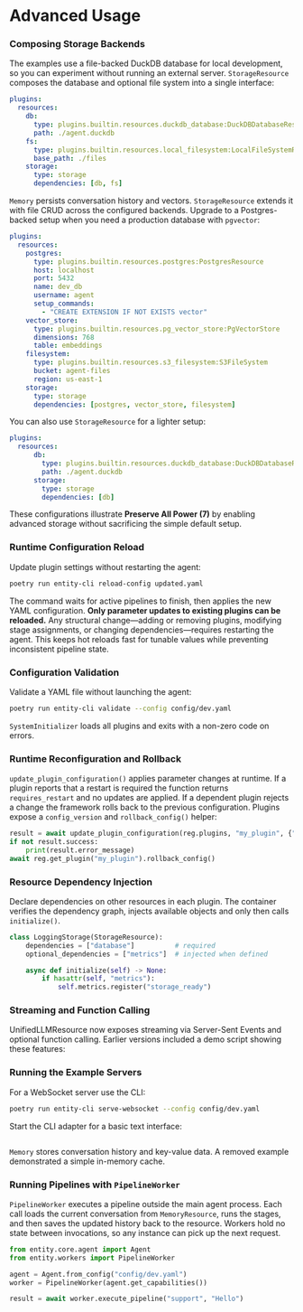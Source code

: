 # Advanced Usage

### Composing Storage Backends

The examples use a file-backed DuckDB database for local development, so you can
experiment without running an external server. `StorageResource` composes the
database and optional file system into a single interface:

```yaml
plugins:
  resources:
    db:
      type: plugins.builtin.resources.duckdb_database:DuckDBDatabaseResource
      path: ./agent.duckdb
    fs:
      type: plugins.builtin.resources.local_filesystem:LocalFileSystemResource
      base_path: ./files
    storage:
      type: storage
      dependencies: [db, fs]
```

`Memory` persists conversation history and vectors. `StorageResource` extends it with file CRUD across the configured backends.
Upgrade to a Postgres-backed setup when you need a production database with `pgvector`:
```yaml
plugins:
  resources:
    postgres:
      type: plugins.builtin.resources.postgres:PostgresResource
      host: localhost
      port: 5432
      name: dev_db
      username: agent
      setup_commands:
        - "CREATE EXTENSION IF NOT EXISTS vector"
    vector_store:
      type: plugins.builtin.resources.pg_vector_store:PgVectorStore
      dimensions: 768
      table: embeddings
    filesystem:
      type: plugins.builtin.resources.s3_filesystem:S3FileSystem
      bucket: agent-files
      region: us-east-1
    storage:
      type: storage
      dependencies: [postgres, vector_store, filesystem]
```


You can also use `StorageResource` for a lighter setup:

```yaml
plugins:
  resources:
      db:
        type: plugins.builtin.resources.duckdb_database:DuckDBDatabaseResource
        path: ./agent.duckdb
      storage:
        type: storage
        dependencies: [db]
```

These configurations illustrate **Preserve All Power (7)** by enabling
advanced storage without sacrificing the simple default setup.

### Runtime Configuration Reload

Update plugin settings without restarting the agent:

```bash
poetry run entity-cli reload-config updated.yaml
```

The command waits for active pipelines to finish, then applies the new YAML
configuration. **Only parameter updates to existing plugins can be reloaded.**
Any structural change—adding or removing plugins, modifying stage assignments, or
changing dependencies—requires restarting the agent. This keeps hot reloads fast
for tunable values while preventing inconsistent pipeline state.

### Configuration Validation

Validate a YAML file without launching the agent:

```bash
poetry run entity-cli validate --config config/dev.yaml
```

`SystemInitializer` loads all plugins and exits with a non-zero code on errors.


### Runtime Reconfiguration and Rollback

`update_plugin_configuration()` applies parameter changes at runtime. If a
plugin reports that a restart is required the function returns
`requires_restart` and no updates are applied. If a dependent plugin rejects a
change the framework rolls back to the previous configuration. Plugins expose a
`config_version` and `rollback_config()` helper:

```python
result = await update_plugin_configuration(reg.plugins, "my_plugin", {"value": 2})
if not result.success:
    print(result.error_message)
await reg.get_plugin("my_plugin").rollback_config()
```

### Resource Dependency Injection

Declare dependencies on other resources in each plugin. The container verifies
the dependency graph, injects available objects and only then calls
`initialize()`.

```python
class LoggingStorage(StorageResource):
    dependencies = ["database"]          # required
    optional_dependencies = ["metrics"]  # injected when defined

    async def initialize(self) -> None:
        if hasattr(self, "metrics"):
            self.metrics.register("storage_ready")
```

### Streaming and Function Calling

UnifiedLLMResource now exposes streaming via Server-Sent Events and optional
function calling. Earlier versions included a demo script showing these
features:


### Running the Example Servers

For a WebSocket server use the CLI:

```bash
poetry run entity-cli serve-websocket --config config/dev.yaml
```

Start the CLI adapter for a basic text interface:

```bash

```

`Memory` stores conversation history and key-value data. A removed example demonstrated a simple in-memory cache.

### Running Pipelines with `PipelineWorker`

`PipelineWorker` executes a pipeline outside the main agent process. Each call
loads the current conversation from `MemoryResource`, runs the stages, and then
saves the updated history back to the resource. Workers hold no state between
invocations, so any instance can pick up the next request.

```python
from entity.core.agent import Agent
from entity.workers import PipelineWorker

agent = Agent.from_config("config/dev.yaml")
worker = PipelineWorker(agent.get_capabilities())

result = await worker.execute_pipeline("support", "Hello")
```

